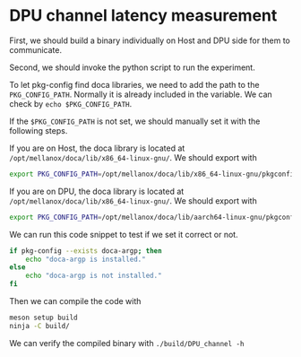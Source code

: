 # DPU channel latency measurement

First, we should build a binary individually on Host and DPU side for them to communicate.

Second, we should invoke the python script to run the experiment.

To let pkg-config find doca libraries, we need to add the path to the `PKG_CONFIG_PATH`.
Normally it is already included in the variable.
We can check by `echo $PKG_CONFIG_PATH`.

If the `$PKG_CONFIG_PATH` is not set, we should manually set it with the following steps.

If you are on Host, the doca library is located at `/opt/mellanox/doca/lib/x86_64-linux-gnu/`.
We should export with

```bash
export PKG_CONFIG_PATH=/opt/mellanox/doca/lib/x86_64-linux-gnu/pkgconfig/:$PKG_CONFIG_PATH
```

If you are on DPU, the doca library is located at `/opt/mellanox/doca/lib/x86_64-linux-gnu/`.
We should export with

```bash
export PKG_CONFIG_PATH=/opt/mellanox/doca/lib/aarch64-linux-gnu/pkgconfig/:$PKG_CONFIG_PATH
```

We can run this code snippet to test if we set it correct or not.

```bash
if pkg-config --exists doca-argp; then
    echo "doca-argp is installed."
else
    echo "doca-argp is not installed."
fi

```

Then we can compile the code with

```bash
meson setup build
ninja -C build/

```

We can verify the compiled binary with `./build/DPU_channel -h`

